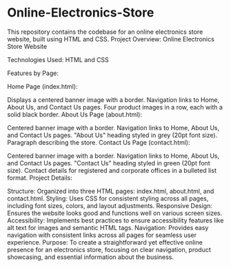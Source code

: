 # Online-Electronics-Store
This repository contains the codebase for an online electronics store website, built using HTML and CSS. 
Project Overview: Online Electronics Store Website

Technologies Used: HTML and CSS

Features by Page:

Home Page (index.html):

Displays a centered banner image with a border.
Navigation links to Home, About Us, and Contact Us pages.
Four product images in a row, each with a solid black border.
About Us Page (about.html):

Centered banner image with a border.
Navigation links to Home, About Us, and Contact Us pages.
"About Us" heading styled in grey (20pt font size).
Paragraph describing the store.
Contact Us Page (contact.html):

Centered banner image with a border.
Navigation links to Home, About Us, and Contact Us pages.
"Contact Us" heading styled in green (20pt font size).
Contact details for registered and corporate offices in a bulleted list format.
Project Details:

Structure: Organized into three HTML pages: index.html, about.html, and contact.html.
Styling: Uses CSS for consistent styling across all pages, including font sizes, colors, and layout adjustments.
Responsive Design: Ensures the website looks good and functions well on various screen sizes.
Accessibility: Implements best practices to ensure accessibility features like alt text for images and semantic HTML tags.
Navigation: Provides easy navigation with consistent links across all pages for seamless user experience.
Purpose: To create a straightforward yet effective online presence for an electronics store, focusing on clear navigation, product showcasing, and essential information about the business.
